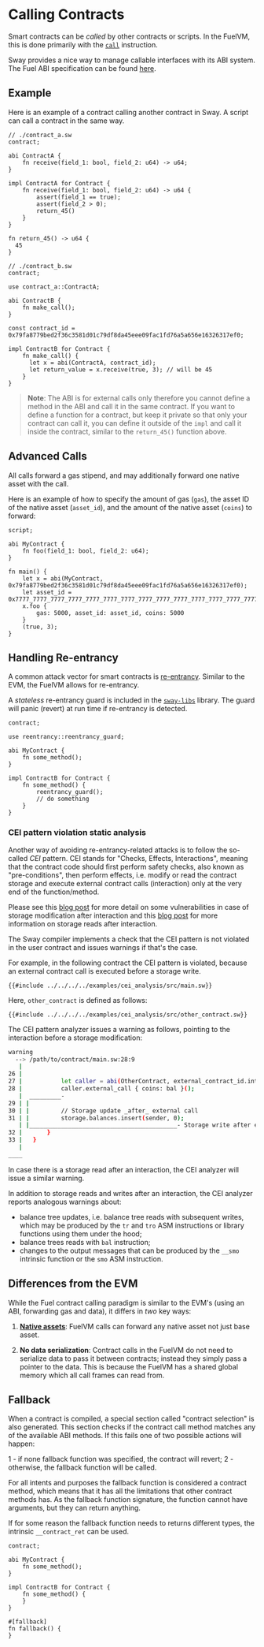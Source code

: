 # Calling Contracts

Smart contracts can be _called_ by other contracts or scripts. In the FuelVM, this is done primarily with the [`call`](https://fuellabs.github.io/fuel-specs/master/vm/instruction_set#call-call-contract) instruction.

Sway provides a nice way to manage callable interfaces with its ABI system. The Fuel ABI specification can be found [here](https://fuellabs.github.io/fuel-specs/master/protocol/abi).

## Example

Here is an example of a contract calling another contract in Sway. A script can call a contract in the same way.

```sway
// ./contract_a.sw
contract;

abi ContractA {
    fn receive(field_1: bool, field_2: u64) -> u64;
}

impl ContractA for Contract {
    fn receive(field_1: bool, field_2: u64) -> u64 {
        assert(field_1 == true);
        assert(field_2 > 0);
        return_45()
    }
}

fn return_45() -> u64 {
  45
}
```

```sway
// ./contract_b.sw
contract;

use contract_a::ContractA;

abi ContractB {
    fn make_call();
}

const contract_id = 0x79fa8779bed2f36c3581d01c79df8da45eee09fac1fd76a5a656e16326317ef0;

impl ContractB for Contract {
    fn make_call() {
      let x = abi(ContractA, contract_id);
      let return_value = x.receive(true, 3); // will be 45
    }
}
```

> **Note**: The ABI is for external calls only therefore you cannot define a method in the ABI and call it in the same contract. If you want to define a function for a contract, but keep it private so that only your contract can call it, you can define it outside of the `impl` and call it inside the contract, similar to the `return_45()` function above.

## Advanced Calls

All calls forward a gas stipend, and may additionally forward one native asset with the call.

Here is an example of how to specify the amount of gas (`gas`), the asset ID of the native asset (`asset_id`), and the amount of the native asset (`coins`) to forward:

```sway
script;

abi MyContract {
    fn foo(field_1: bool, field_2: u64);
}

fn main() {
    let x = abi(MyContract, 0x79fa8779bed2f36c3581d01c79df8da45eee09fac1fd76a5a656e16326317ef0);
    let asset_id = 0x7777_7777_7777_7777_7777_7777_7777_7777_7777_7777_7777_7777_7777_7777_7777_7777;
    x.foo {
        gas: 5000, asset_id: asset_id, coins: 5000
    }
    (true, 3);
}
```

## Handling Re-entrancy

A common attack vector for smart contracts is [re-entrancy](https://docs.soliditylang.org/en/v0.8.4/security-considerations.html#re-entrancy). Similar to the EVM, the FuelVM allows for re-entrancy.

A _stateless_ re-entrancy guard is included in the [`sway-libs`](https://github.com/FuelLabs/sway-libs) library. The guard will panic (revert) at run time if re-entrancy is detected.

```sway
contract;

use reentrancy::reentrancy_guard;

abi MyContract {
    fn some_method();
}

impl ContractB for Contract {
    fn some_method() {
        reentrancy_guard();
        // do something
    }
}
```

### CEI pattern violation static analysis

Another way of avoiding re-entrancy-related attacks is to follow the so-called
_CEI_ pattern. CEI stands for "Checks, Effects, Interactions", meaning that the
contract code should first perform safety checks, also known as
"pre-conditions", then perform effects, i.e. modify or read the contract storage
and execute external contract calls (interaction) only at the very end of the
function/method.

Please see this [blog post](https://fravoll.github.io/solidity-patterns/checks_effects_interactions.html)
for more detail on some vulnerabilities in case of storage modification after
interaction and this [blog post](https://chainsecurity.com/curve-lp-oracle-manipulation-post-mortem) for
more information on storage reads after interaction.

The Sway compiler implements a check that the CEI pattern is not violated in the
user contract and issues warnings if that's the case.

For example, in the following contract the CEI pattern is violated, because an
external contract call is executed before a storage write.

```sway
{{#include ../../../../examples/cei_analysis/src/main.sw}}
```

Here, `other_contract` is defined as follows:

```sway
{{#include ../../../../examples/cei_analysis/src/other_contract.sw}}
```

The CEI pattern analyzer issues a warning as follows, pointing to the
interaction before a storage modification:

```sh
warning
  --> /path/to/contract/main.sw:28:9
   |
26 |
27 |           let caller = abi(OtherContract, external_contract_id.into());
28 |           caller.external_call { coins: bal }();
   |  _________-
29 | |
30 | |         // Storage update _after_ external call
31 | |         storage.balances.insert(sender, 0);
   | |__________________________________________- Storage write after external contract interaction in function or method "withdraw". Consider making all storage writes before calling another contract
32 |       }
33 |   }
   |
____
```

In case there is a storage read after an interaction, the CEI analyzer will issue a similar warning.

In addition to storage reads and writes after an interaction, the CEI analyzer reports analogous warnings about:

- balance tree updates, i.e. balance tree reads with subsequent writes, which may be produced by the `tr` and `tro` ASM instructions or library functions using them under the hood;
- balance trees reads with `bal` instruction;
- changes to the output messages that can be produced by the `__smo` intrinsic function or the `smo` ASM instruction.

## Differences from the EVM

While the Fuel contract calling paradigm is similar to the EVM's (using an ABI, forwarding gas and data), it differs in _two_ key ways:

1. [**Native assets**](./native_assets.md): FuelVM calls can forward any native asset not just base asset.

2. **No data serialization**: Contract calls in the FuelVM do not need to serialize data to pass it between contracts; instead they simply pass a pointer to the data. This is because the FuelVM has a shared global memory which all call frames can read from.

## Fallback

When a contract is compiled, a special section called "contract selection" is also generated. This section checks if the contract call method matches any of the available ABI methods. If this fails one of two possible actions will happen:

1 - if none fallback function was specified, the contract will revert;
2 - otherwise, the fallback function will be called.

For all intents and purposes the fallback function is considered a contract method, which means that it has all the limitations that other contract methods has. As the fallback function signature, the function cannot have arguments, but they can return anything.

If for some reason the fallback function needs to returns different types, the intrinsic `__contract_ret` can be used.

```sway
contract;

abi MyContract {
    fn some_method();
}

impl ContractB for Contract {
    fn some_method() {
    }
}

#[fallback]
fn fallback() {
}
```
